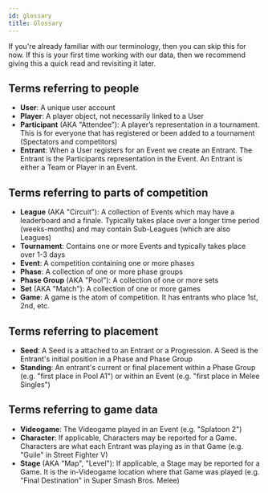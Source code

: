 ```yaml
---
id: glossary
title: Glossary
---
```


If you're already familiar with our terminology, then you can
skip this for now.
If this is your first time working with our data, then we
recommend giving this a quick read
and revisiting it later.

## Terms referring to people

- **User**: A unique user account
- **Player**: A player object, not necessarily linked to a User
- **Participant** (AKA "Attendee"): A player’s representation in a tournament.
  This is for everyone that has registered or been added to a
  tournament (Spectators and competitors)
- **Entrant**: When a User registers for an Event we create an Entrant.
  The Entrant is the Participants representation in the Event.
  An Entrant is either a Team or Player in an Event.

## Terms referring to parts of competition

- **League** (AKA "Circuit"): A collection of Events which may have a leaderboard and a finale.
  Typically takes place over a longer time period (weeks-months) and
  may contain Sub-Leagues (which are also Leagues)
- **Tournament**: Contains one or more Events and typically takes place over 1-3 days
- **Event**: A competition containing one or more phases
- **Phase**: A collection of one or more phase groups
- **Phase Group** (AKA "Pool"): A collection of one or more sets
- **Set** (AKA "Match"): A collection of one or more games
- **Game**: A game is the atom of competition.
  It has entrants who place 1st, 2nd, etc.

## Terms referring to placement

- **Seed**: A Seed is a attached to an Entrant or a Progression.
  A Seed is the Entrant's initial position in a Phase and Phase Group
- **Standing**: An entrant's current or final placement within a Phase Group (e.g. "first place in Pool A1")
  or within an Event (e.g. "first place in Melee Singles")

## Terms referring to game data

- **Videogame**: The Videogame played in an Event (e.g. "Splatoon 2")
- **Character**: If applicable, Characters may be reported for a Game.
  Characters are what each Entrant was playing as in that Game (e.g. "Guile" in Street Fighter V)
- **Stage** (AKA "Map", "Level"): If applicable, a Stage may be reported for a Game.
  It is the in-Videogame location where that Game was played (e.g. "Final Destination" in Super Smash Bros. Melee)
